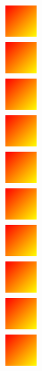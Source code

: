 <p align="center">
  <img src="https://raw.githubusercontent.com/Ceypi/ceypi/main/test.svg" alt="svg" width="100" />
</p>
<p align="center">
  <img src="https://raw.githubusercontent.com/Ceypi/ceypi/main/test.svg" alt="svg" width="100" />
</p>
<p align="center">
  <img src="https://raw.githubusercontent.com/Ceypi/ceypi/main/test.svg" alt="svg" width="100" />
</p>
<p align="center">
  <img src="https://raw.githubusercontent.com/Ceypi/ceypi/main/test.svg" alt="svg" width="100" />
</p>
<p align="center">
  <img src="https://raw.githubusercontent.com/Ceypi/ceypi/main/test.svg" alt="svg" width="100" />
</p>
<p align="center">
  <img src="https://raw.githubusercontent.com/Ceypi/ceypi/main/test.svg" alt="svg" width="100" />
</p>
<p align="center">
  <img src="https://raw.githubusercontent.com/Ceypi/ceypi/main/test.svg" alt="svg" width="100" />
</p>
<p align="center">
  <img src="https://raw.githubusercontent.com/Ceypi/ceypi/main/test.svg" alt="svg" width="100" />
</p>
<p align="center">
  <img src="https://raw.githubusercontent.com/Ceypi/ceypi/main/test.svg" alt="svg" width="100" />
</p>
<p align="center">
  <img src="https://raw.githubusercontent.com/Ceypi/ceypi/main/test.svg" alt="svg" width="100" />
</p>
